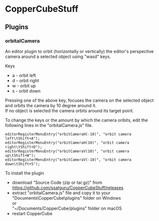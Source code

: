 # CopperCubeStuff

## Plugins
### orbitalCamera  
An editor plugin to orbit (horizontally or vertically) the editor's perspective camera around a selected object using "wasd" keys.  
  
Keys  
- a - orbit left  
- d - orbit right  
- w - orbit up  
- s - orbit down  

Pressing one of the above key, focuses the camera on the selected object and orbits the camera by 10 degree around it.  
If no object is selected  the camera orbits around its target point.  
  
To change the keys or the amount by which the camera oribits, edit the following lines in the "orbitalCamera.js" file.  
  
    editorRegisterMenuEntry("orbitCameraH(-10)", "orbit camera left\tShift+A");  
    editorRegisterMenuEntry("orbitCameraH(10)", "orbit camera right\tShift+D");  
    editorRegisterMenuEntry("orbitCameraV(10)", "orbit camera up\tShift+W");  
    editorRegisterMenuEntry("orbitCameraV(-10)", "orbit camera down\tShift+S");  

To install the plugin 
- download "Source Code (zip or tar.gz)" from https://github.com/ssatguru/CopperCubeStuff/releases
- extract "orbitalCamera.js" file and copy it to your  
   "Documents\CopperCube\plugins" folder on Windows  
   or  
   "~/Documents/CopperCube/plugins" folder on macOS 
- restart CopperCube



